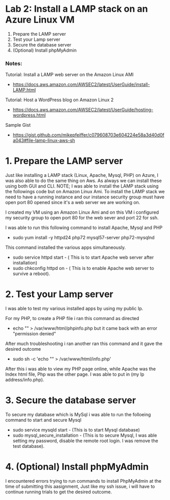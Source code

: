# Lab 2: Install a LAMP stack on an Azure Linux VM

1. Prepare the LAMP server
2. Test your Lamp server
3. Secure the database server
4. (Optional) Install phpMyAdmin

### Notes:

Tutorial: Install a LAMP web server on the Amazon Linux AMI
* https://docs.aws.amazon.com/AWSEC2/latest/UserGuide/install-LAMP.html

Tutorial: Host a WordPress blog on Amazon Linux 2
* https://docs.aws.amazon.com/AWSEC2/latest/UserGuide/hosting-wordpress.html

Sample Gist
* https://gist.github.com/mikepfeiffer/c079608703e604224e58a3d40d0fa043#file-lamp-linux-aws-sh



# 1. Prepare the LAMP server

Just like installing a LAMP stack (Linux, Apache, Mysql, PHP) on Azure, I was also able to do the same thing on
Aws. As always we can install these using both GUI and CLI. 
NOTE; I was able to install the LAMP stack using the followings code but on Amazon Linux Ami.
To install the LAMP stack we need to have a running instance and our instance security group must have open port 
80 opened since it's a web server we are working on.

I created my VM using an Amazon Linux Ami and on this VM i configured my security group to open port 80 for 
the web sever and port 22 for ssh.

I was able to run this following command to install Apache, Mysql and PHP
 * sudo yum install -y httpd24 php72 mysql57-server php72-mysqlnd

This command installed the various apps simultaneously.

 * sudo service httpd start - ( This is to start Apache web server after installation)
 * sudo chkconfig httpd on  - ( This is to enable Apache web server to survive a reboot).

 
# 2. Test your Lamp server

I was able to test my various installed apps by using my public Ip. 

For my PHP, to create a PHP file i ran this command as directed 
 * echo "<?php phpinfo(); ?>" > /var/www/html/phpinfo.php
but it came back with an error "permission denied" 

After much troubleshooting i ran another ran this command and it gave the desired outcome 
 * sudo sh -c 'echo "<?php phpinfo(); ?>" > /var/www/html/info.php'

After this i was able to view my PHP page online, while Apache was the Index html file, Php was the other page.
I was able to put in (my Ip address/info.php).


# 3. Secure the database server

To secure my database which is MySql i was able to run the folloeing command to start and secure Mysql 
 * sudo service mysqld start - (This is to start Mysql database)
 * sudo mysql_secure_installation - (This is to secure Mysql, I was able setting my password, disable the 
remote root login. I was remove the test database).


# 4. (Optional) Install phpMyAdmin

I encountered errors trying to run commands to install PhpMyAdmin at the time of submitting this aasignment, Just like
my ssh issue, i will have to continue running trials to get the desired outcome.